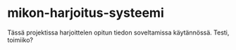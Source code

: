 # mikon-harjoitus-systeemi

Tässä projektissa harjoittelen opitun tiedon soveltamissa käytännössä. 
Testi, toimiiko?